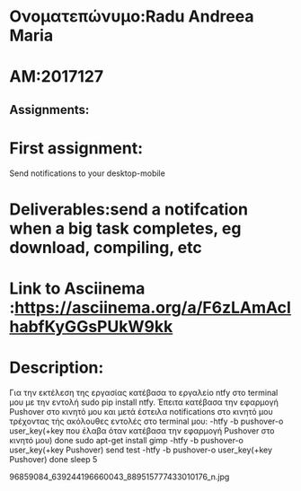 # Ονοματεπώνυμο:Radu Andreea Maria 
# AM:2017127
## Assignments:

# First assignment:
Send notifications to your desktop-mobile
# Deliverables:send a notifcation when a big task completes, eg download, compiling, etc
# Link to Asciinema :https://asciinema.org/a/F6zLAmAcIhabfKyGGsPUkW9kk
# Description:
Για την εκτέλεση της εργασίας κατέβασα το εργαλείο ntfy στο terminal μου με την εντολή sudo pip install ntfy. Έπειτα κατέβασα την εφαρμογή Pushover στο κινητό μου και μετά έστειλα notifications στο κινητό μου τρέχοντας τής ακόλουθες εντολές στο terminal μου: 
-htfy  -b pushover-o user_key(+key που έλαβα όταν κατέβασα την εφαρμογή Pushover στο κινητό μου) done sudo apt-get install gimp 
-htfy  -b pushover-o user_key(+key Pushover)  send test
-htfy  -b pushover-o user_key(+key Pushover) done sleep 5                                                                                                                                                                                                                                               


96859084_639244196660043_889515777433010176_n.jpg
